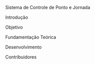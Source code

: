 Sistema de Controle de Ponto e Jornada


Introdução


Objetivo


Fundamentação Teórica


Desenvolvimento


Contribuidores
